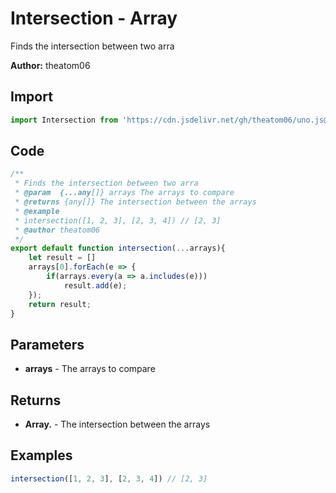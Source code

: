 # Intersection - Array
Finds the intersection between two arra

**Author:** theatom06

## Import 

```js
import Intersection from 'https://cdn.jsdelivr.net/gh/theatom06/uno.js@main/lib/Array/Intersection';
```

## Code
```js
/**
 * Finds the intersection between two arra
 * @param  {...any[]} arrays The arrays to compare
 * @returns {any[]} The intersection between the arrays
 * @example
 * intersection([1, 2, 3], [2, 3, 4]) // [2, 3]
 * @author theatom06
 */
export default function intersection(...arrays){
    let result = []
    arrays[0].forEach(e => {
        if(arrays.every(a => a.includes(e)))
            result.add(e);
    });
    return result;
}
```

## Parameters
* **arrays** - The arrays to compare


## Returns
* **Array.<any>** - The intersection between the arrays


## Examples
```js
intersection([1, 2, 3], [2, 3, 4]) // [2, 3]

```
